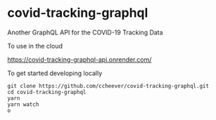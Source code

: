 # covid-tracking-graphql

Another GraphQL API for the COVID-19 Tracking Data

To use in the cloud

https://covid-tracking-graphql-api.onrender.com/


To get started developing locally

```shell
git clone https://github.com/ccheever/covid-tracking-graphql.git
cd covid-tracking-graphql
yarn
yarn watch
o
```
